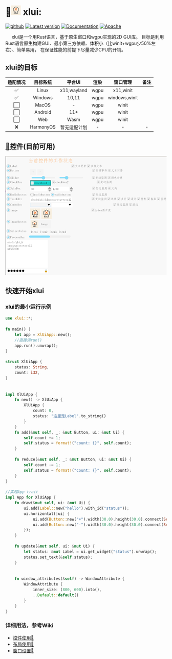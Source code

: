 # 🚀<img alt="logo" height="30" src="res/img/logo/logo_96.png" width="30"/> xlui:

[<img alt="github" src="https://img.shields.io/badge/github-xllgl2017/xlui-8da0cb?logo=github" height="20">](https://github.com/xllgl2017/xlui)
[![Latest version](https://img.shields.io/crates/v/xlui.svg)](https://crates.io/crates/xlui)
[![Documentation](https://docs.rs/xlui/badge.svg)](https://docs.rs/xlui)
[![Apache](https://img.shields.io/badge/license-Apache-blue.svg)](https://github.com/xllgl2017/xlui/blob/main/LICENSE-APACHE)

&nbsp;&nbsp;&nbsp;&nbsp; xlui是一个用Rust语言，基于原生窗口和wgpu实现的2D GUI库。
目标是利用Rust语言原生构建GUI、最小第三方依赖、体积小（比winit+wgpu少50%左右）、简单易用， 在保证性能的前提下尽量减少CPU的开销。

## xlui的目标

| 适配情况 |   目标系统    |    平台UI     |  渲染  |     窗口管理      | 备注 |
|:----:|:---------:|:-----------:|:----:|:-------------:|:--:|
|  ✅   |   Linux   | x11,wayland | wgpu |   x11,winit   |    |
|  ✅   |  Windows  |    10,11    | wgpu | windows,winit |    |
|  ⬜️  |   MacOS   |      -      | wgpu |     winit     |    |
|  ⬜️  |  Android  |     11+     | wgpu |     winit     |    |
|  ⬜️  |    Web    |    Wasm     | wgpu |     winit     |    |
|  ❌   | HarmonyOS |   暂无适配计划    |  -   |       -       | -  |

## [🎯](https://github.com/xllgl2017/xlui/wiki/%E5%B8%83%E5%B1%80)控件(目前可用)

![控件状态](/res/img/doc/img_1.png)

## 快速开始xlui

### xlui的最小运行示例

```rust
use xlui::*;

fn main() {
    let app = XlUiApp::new();
    //直接调run()
    app.run().unwrap();
}

struct XlUiApp {
    status: String,
    count: i32,
}


impl XlUiApp {
    fn new() -> XlUiApp {
        XlUiApp {
            count: 0,
            status: "这里是Label".to_string()
        }
    }
    fn add(&mut self, _: &mut Button, ui: &mut Ui) {
        self.count += 1;
        self.status = format!("count: {}", self.count);
    }

    fn reduce(&mut self, _: &mut Button, ui: &mut Ui) {
        self.count -= 1;
        self.status = format!("count: {}", self.count);
    }
}

//实现App trait
impl App for XlUiApp {
    fn draw(&mut self, ui: &mut Ui) {
        ui.add(Label::new("hello").with_id("status"));
        ui.horizontal(|ui| {
            ui.add(Button::new("+").width(30.0).height(30.0).connect(Self::add));
            ui.add(Button::new("-").width(30.0).height(30.0).connect(Self::reduce));
        });
    }

    fn update(&mut self, ui: &mut Ui) {
        let status: &mut Label = ui.get_widget("status").unwrap();
        status.set_text(&self.status);
    }


    fn window_attributes(&self) -> WindowAttribute {
        WindowAttribute {
            inner_size: (800, 600).into(),
            ..Default::default()
        }
    }
}

```

### 详细用法，参考Wiki

* [控件使用🦖](https://github.com/xllgl2017/xlui/wiki/%E6%8E%A7%E4%BB%B6)
* [布局使用🦖](https://github.com/xllgl2017/xlui/wiki/%E5%B8%83%E5%B1%80)
* [窗口设置🦖](https://github.com/xllgl2017/xlui/wiki/%E7%AA%97%E5%8F%A3)

[//]:  # (❌⬜️)

